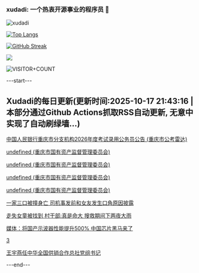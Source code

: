 ### xudadi: 一个热衷开源事业的程序员 👋

![xudadi](https://github-readme-stats-git-masterorgs-github-readme-stats-team.vercel.app/api?username=xudadi)

[![Top Langs](https://github-readme-stats.vercel.app/api/top-langs/?username=xudadi)](https://github.com/anuraghazra/github-readme-stats)

[![GitHub Streak](https://streak-stats.demolab.com?user=xudadi&locale=zh_Hans)](https://git.io/streak-stats)

![](https://raw.githubusercontent.com/xudadi/xudadi/main/assets/github-contribution-grid-snake.svg)

![VISITOR+COUNT](https://komarev.com/ghpvc/?username=xudadi&label=VISITOR+COUNT)


---start---

## Xudadi的每日更新(更新时间:2025-10-17 21:43:16 | 本部分通过Github Actions抓取RSS自动更新, 无意中实现了自动刷绿墙...)

[中国人民银行重庆市分支机构2026年度考试录用公务员公告 (重庆市公考雷达)](https://www.gongkaoleida.com/article/2653853)

[undefined (重庆市国有资产监督管理委员会)](https://dadilab.github.io/feeds/all.xml)

[undefined (重庆市国有资产监督管理委员会)](https://dadilab.github.io/feeds/all.xml)

[undefined (重庆市国有资产监督管理委员会)](https://dadilab.github.io/feeds/all.xml)

[undefined (重庆市国有资产监督管理委员会)](https://dadilab.github.io/feeds/all.xml)

[一家三口被撞身亡 司机事发前和女友发生口角原因披露](https://m.163.com/news/article/KC3DGFSF053469LG.html)

[走失女童被找到 村干部:真是命大 搜救期间下两夜大雨](https://m.163.com/news/article/KC3KDEML05561G0D.html)

[媒体：将国产示波器性能提升500% 中国芯片黑马来了](https://m.163.com/news/article/KC3GUTVB0514BE2Q.html)

[3](https://m.163.com/touch/news/sub/domestic)

[王宇燕任中华全国供销合作总社党组书记](https://m.163.com/news/article/KC3I2SPA0534A4SC.html)

---end---

